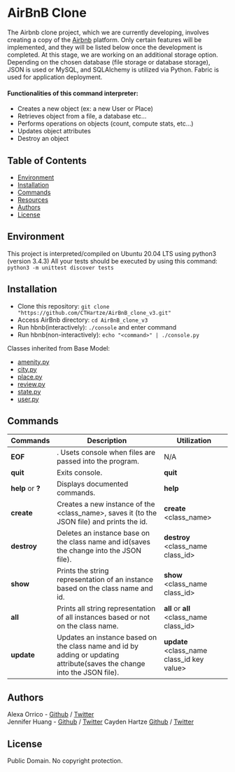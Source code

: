 # AirBnB Clone
The Airbnb clone project, which we are currently developing, involves creating a copy of the [Airbnb](https://www.airbnb.com/) platform. Only certain features will be implemented, and they will be listed below once the development is completed. At this stage, we are working on an additional storage option. Depending on the chosen database (file storage or database storage), JSON is used or MySQL, and SQLAlchemy is utilized via Python. Fabric is used for application deployment.

#### Functionalities of this command interpreter:
* Creates a new object (ex: a new User or Place)
* Retrieves object from a file, a database etc...
* Performs operations on objects (count, compute stats, etc...)
* Updates object attributes
* Destroy an object

## Table of Contents
* [Environment](#environment)
* [Installation](#installation)
* [Commands](#commands)
* [Resources](#resources)
* [Authors](#authors)
* [License](#license)

## Environment
This project is interpreted/compiled on Ubuntu 20.04 LTS using python3 (version 3.4.3)
All your tests should be executed by using this command: ```python3 -m unittest discover tests```

## Installation
* Clone this repository: `git clone "https://github.com/CTHartze/AirBnB_clone_v3.git"`
* Access AirBnb directory: `cd AirBnB_clone_v3`
* Run hbnb(interactively): `./console` and enter command
* Run hbnb(non-interactively): `echo "<command>" | ./console.py`

Classes inherited from Base Model:
* [amenity.py](/models/amenity.py)
* [city.py](/models/city.py)
* [place.py](/models/place.py)
* [review.py](/models/review.py)
* [state.py](/models/state.py)
* [user.py](/models/user.py)

## Commands

Commands | Description | Utilization
-------- | ----------- |-------- |
**EOF**      | . Usets console when files are passed into the program. | N/A
**quit**     | Exits console. | **quit**
**help** or **?**| Displays documented commands. | **help**
**create**  | Creates a new instance of the \<class_name\>, saves it (to the JSON file) and prints the id. | **create** \<class_name\>
**destroy** | Deletes an instance base on the class name and id(saves the change into the JSON file). | **destroy** \<class_name class_id\>
**show**    | Prints the string representation of an instance based on the class name and id. | **show** \<class_name class_id\>
**all** | Prints all string representation of all instances based or not on the class name. | **all** or **all** \<class_name class_id\>
**update** | Updates an instance based on the class name and id by adding or updating attribute(saves the change into the JSON file). | **update** \<class_name class_id key value\>

## Authors
Alexa Orrico - [Github](https://github.com/alexaorrico) / [Twitter](https://twitter.com/alexa_orrico)  
Jennifer Huang - [Github](https://github.com/jhuang10123) / [Twitter](https://twitter.com/earthtojhuang)
Cayden Hartze [Github](https://github.com/CTHartze) / [Twitter](https://twitter.com/caydenhartze)

## License
Public Domain. No copyright protection. 
